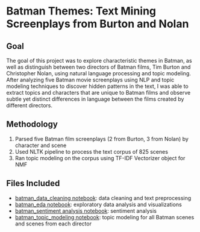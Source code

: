 # Batman Themes: Text Mining Screenplays from Burton and Nolan
## Goal
The goal of this project was to explore characteristic themes in Batman, as well as distinguish between two directors of Batman films, Tim Burton and Christopher Nolan, using natural language processing and topic modeling. After analyzing five Batman movie screenplays using NLP and topic modeling techniques to discover hidden patterns in the text, I was able to extract topics and characters that are unique to Batman films and observe subtle yet distinct differences in language between the films created by different directors.
## Methodology
1. Parsed five Batman film screenplays (2 from Burton, 3 from Nolan) by character and scene
2. Used NLTK pipeline to process the text corpus of 825 scenes
3. Ran topic modeling on the corpus using TF-IDF Vectorizer object for NMF
## Files Included
* [batman_data_cleaning notebook](https://github.com/wnobles/metis-finalproject-batmanthemes/blob/main/batman_data_cleaning.ipynb): data cleaning and text preprocessing
* [batman_eda notebook](https://github.com/wnobles/metis-finalproject-batmanthemes/blob/main/batman_eda.ipynb): exploratory data analysis and visualizations
* [batman_sentiment analysis notebook](https://github.com/wnobles/metis-finalproject-batmanthemes/blob/main/batman_sentiment_analysis.ipynb): sentiment analysis
* [batman_topic_modeling notebook](https://github.com/wnobles/metis-finalproject-batmanthemes/blob/main/batman_topic_modeling.ipynb): topic modeling for all Batman scenes and scenes from each director
